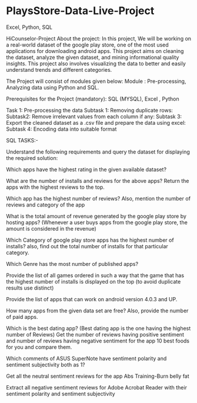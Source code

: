 # PlaysStore-Data-Live-Project
Excel, Python, SQL


HiCounselor-Project
About the project:
In this project, We will be working on a real-world dataset of the google play store, one of the most used applications for downloading android apps. This project aims on cleaning the dataset, analyze the given dataset, and mining informational quality insights. This project also involves visualizing the data to better and easily understand trends and different categories.

The Project will consist of modules given below:
Module : Pre-processing, Analyzing data using Python and SQL.

Prerequisites for the Project (mandatory):
SQL (MYSQL), Excel , Python

Task 1: Pre-processing the data
Subtask 1: Removing duplicate rows:
Subtask2: Remove irrelevant values from each column if any:
Subtask 3: Export the cleaned dataset as a .csv file and prepare the data using excel:
Subtask 4: Encoding data into suitable format



SQL TASKS:-

Understand the following requirements and query the dataset for displaying the required solution:


Which apps have the highest rating in the given available dataset?

What are the number of installs and reviews for the above apps? Return the apps with the highest reviews to the top.

Which app has the highest number of reviews? Also, mention the number of reviews and category of the app

What is the total amount of revenue generated by the google play store by hosting apps? (Whenever a user buys apps from the google play store, the amount is considered in the revenue)

Which Category of google play store apps has the highest number of installs? also, find out the total number of installs for that particular category.

Which Genre has the most number of published apps?

Provide the list of all games ordered in such a way that the game that has the highest number of installs is displayed on the top (to avoid duplicate results use distinct)

Provide the list of apps that can work on android version 4.0.3 and UP.

How many apps from the given data set are free? Also, provide the number of paid apps.

Which is the best dating app? (Best dating app is the one having the highest number of Reviews) Get the number of reviews having positive sentiment and number of reviews having negative sentiment for the app 10 best foods for you and compare them.

Which comments of ASUS SuperNote have sentiment polarity and sentiment subjectivity both as 1?

Get all the neutral sentiment reviews for the app Abs Training-Burn belly fat

Extract all negative sentiment reviews for Adobe Acrobat Reader with their sentiment polarity and sentiment subjectivity

